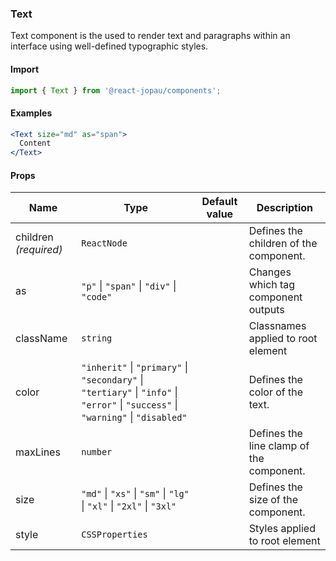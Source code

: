 ### Text

Text component is the used to render text and paragraphs within an interface using well-defined typographic styles.

#### Import

```jsx
import { Text } from '@react-jopau/components';
```

#### Examples

```jsx
<Text size="md" as="span">
  Content
</Text>
```

#### Props

| Name                  | Type                                                                                                                               | Default value | Description                              |
| --------------------- | ---------------------------------------------------------------------------------------------------------------------------------- | ------------- | ---------------------------------------- |
| children _(required)_ | `ReactNode`                                                                                                                        |               | Defines the children of the component.   |
| as                    | `"p"` \| `"span"` \| `"div"` \| `"code"`                                                                                           |               | Changes which tag component outputs      |
| className             | `string`                                                                                                                           |               | Classnames applied to root element       |
| color                 | `"inherit"` \| `"primary"` \| `"secondary"` \| `"tertiary"` \| `"info"` \| `"error"` \| `"success"` \| `"warning"` \| `"disabled"` |               | Defines the color of the text.           |
| maxLines              | `number`                                                                                                                           |               | Defines the line clamp of the component. |
| size                  | `"md"` \| `"xs"` \| `"sm"` \| `"lg"` \| `"xl"` \| `"2xl"` \| `"3xl"`                                                               |               | Defines the size of the component.       |
| style                 | `CSSProperties`                                                                                                                    |               | Styles applied to root element           |
